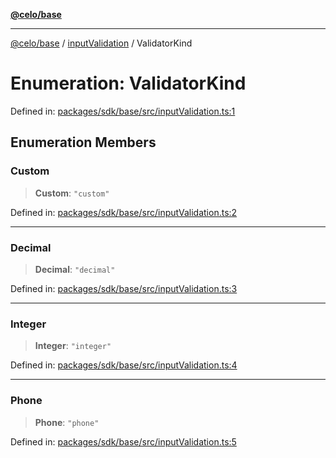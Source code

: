 [**@celo/base**](../../README.md)

***

[@celo/base](../../README.md) / [inputValidation](../README.md) / ValidatorKind

# Enumeration: ValidatorKind

Defined in: [packages/sdk/base/src/inputValidation.ts:1](https://github.com/celo-org/developer-tooling/blob/master/packages/sdk/base/src/inputValidation.ts#L1)

## Enumeration Members

### Custom

> **Custom**: `"custom"`

Defined in: [packages/sdk/base/src/inputValidation.ts:2](https://github.com/celo-org/developer-tooling/blob/master/packages/sdk/base/src/inputValidation.ts#L2)

***

### Decimal

> **Decimal**: `"decimal"`

Defined in: [packages/sdk/base/src/inputValidation.ts:3](https://github.com/celo-org/developer-tooling/blob/master/packages/sdk/base/src/inputValidation.ts#L3)

***

### Integer

> **Integer**: `"integer"`

Defined in: [packages/sdk/base/src/inputValidation.ts:4](https://github.com/celo-org/developer-tooling/blob/master/packages/sdk/base/src/inputValidation.ts#L4)

***

### Phone

> **Phone**: `"phone"`

Defined in: [packages/sdk/base/src/inputValidation.ts:5](https://github.com/celo-org/developer-tooling/blob/master/packages/sdk/base/src/inputValidation.ts#L5)
